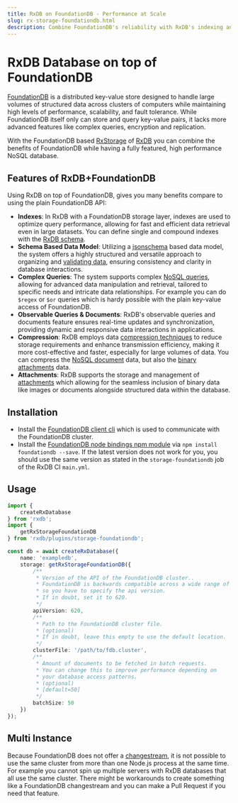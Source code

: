 ```yaml
---
title: RxDB on FoundationDB - Performance at Scale
slug: rx-storage-foundationdb.html
description: Combine FoundationDB's reliability with RxDB's indexing and schema validation. Build scalable apps with faster queries and real-time data.
---
```


# RxDB Database on top of FoundationDB

[FoundationDB](https://www.foundationdb.org/) is a distributed key-value store designed to handle large volumes of structured data across clusters of computers while maintaining high levels of performance, scalability, and fault tolerance. While FoundationDB itself only can store and query key-value pairs, it lacks more advanced features like complex queries, encryption and replication.

With the FoundationDB based [RxStorage](./rx-storage.md) of [RxDB](https://rxdb.info/) you can combine the benefits of FoundationDB while having a fully featured, high performance NoSQL database.

## Features of RxDB+FoundationDB

Using RxDB on top of FoundationDB, gives you many benefits compare to using the plain FoundationDB API:

- **Indexes**: In RxDB with a FoundationDB storage layer, indexes are used to optimize query performance, allowing for fast and efficient data retrieval even in large datasets. You can define single and compound indexes with the [RxDB schema](./rx-schema.md).
- **Schema Based Data Model**: Utilizing a [jsonschema](./rx-schema.md) based data model, the system offers a highly structured and versatile approach to organizing and [validating data](./schema-validation.md), ensuring consistency and clarity in database interactions.
- **Complex Queries**: The system supports complex [NoSQL queries](./rx-query.md), allowing for advanced data manipulation and retrieval, tailored to specific needs and intricate data relationships. For example you can do `$regex` or `$or` queries which is hardy possible with the plain key-value access of FoundationDB.
- **Observable Queries & Documents**: RxDB's observable queries and documents feature ensures real-time updates and synchronization, providing dynamic and responsive data interactions in applications.
- **Compression**: RxDB employs data [compression techniques](./key-compression.md) to reduce storage requirements and enhance transmission efficiency, making it more cost-effective and faster, especially for large volumes of data. You can compress the [NoSQL document](./key-compression.md) data, but also the [binary attachments](./rx-attachment.md#attachment-compression) data.
- **Attachments**: RxDB supports the storage and management of [attachments](./rx-attachment.md) which allowing for the seamless inclusion of binary data like images or documents alongside structured data within the database.


## Installation

- Install the [FoundationDB client cli](https://apple.github.io/foundationdb/getting-started-linux.html) which is used to communicate with the FoundationDB cluster.
- Install the [FoundationDB node bindings npm module](https://www.npmjs.com/package/foundationdb) via `npm install foundationdb --save`. If the latest version does not work for you, you should use the same version as stated in the `storage-foundationdb` job of the RxDB CI `main.yml`.


## Usage

```typescript
import {
    createRxDatabase
} from 'rxdb';
import {
    getRxStorageFoundationDB
} from 'rxdb/plugins/storage-foundationdb';

const db = await createRxDatabase({
    name: 'exampledb',
    storage: getRxStorageFoundationDB({
        /**
         * Version of the API of the FoundationDB cluster..
         * FoundationDB is backwards compatible across a wide range of versions,
         * so you have to specify the api version.
         * If in doubt, set it to 620.
         */
        apiVersion: 620,
        /**
         * Path to the FoundationDB cluster file.
         * (optional)
         * If in doubt, leave this empty to use the default location.
         */
        clusterFile: '/path/to/fdb.cluster',
        /**
         * Amount of documents to be fetched in batch requests.
         * You can change this to improve performance depending on
         * your database access patterns.
         * (optional)
         * [default=50]
         */
        batchSize: 50
    })
});
```

## Multi Instance

Because FoundationDB does not offer a [changestream](https://forums.foundationdb.org/t/streaming-data-out-of-foundationdb/683/2), it is not possible to use the same cluster from more than one Node.js process at the same time. For example you cannot spin up multiple servers with RxDB databases that all use the same cluster. There might be workarounds to create something like a FoundationDB changestream and you can make a Pull Request if you need that feature.
